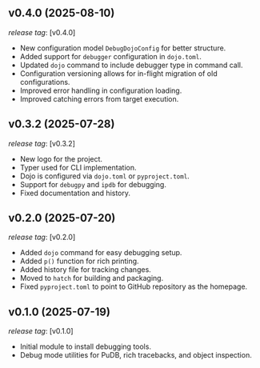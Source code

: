 ## v0.4.0 (2025-08-10)

*release tag*: [v0.4.0]

- New configuration model `DebugDojoConfig` for better structure.
- Added support for `debugger` configuration in `dojo.toml`.
- Updated `dojo` command to include debugger type in command call.
- Configuration versioning allows for in-flight migration of old configurations.
- Improved error handling in configuration loading.
- Improved catching errors from target execution.

## v0.3.2 (2025-07-28)

*release tag*: [v0.3.2]

- New logo for the project.
- Typer used for CLI implementation.
- Dojo is configured via `dojo.toml` or `pyproject.toml`.
- Support for `debugpy` and `ipdb` for debugging.
- Fixed documentation and history.

## v0.2.0 (2025-07-20)

*release tag*: [v0.2.0]

- Added `dojo` command for easy debugging setup.
- Added `p()` function for rich printing.
- Added history file for tracking changes.
- Moved to `hatch` for building and packaging.
- Fixed `pyproject.toml` to point to GitHub repository as the homepage.

## v0.1.0 (2025-07-19)

*release tag*: [v0.1.0]

- Initial module to install debugging tools.
- Debug mode utilities for PuDB, rich tracebacks, and object inspection.
